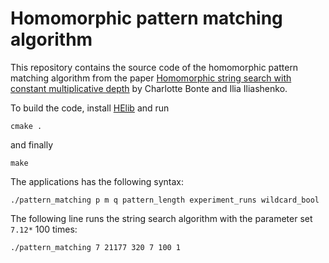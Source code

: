 # Homomorphic pattern matching algorithm

This repository contains the source code of the homomorphic pattern matching algorithm from the paper [Homomorphic string search with constant multiplicative depth](https://eprint.iacr.org/2020/931) by Charlotte Bonte and Ilia Iliashenko.

To build the code, install [HElib](https://github.com/homenc/HElib) and run 

    cmake .

and finally

    make

The applications has the following syntax:
  
    ./pattern_matching p m q pattern_length experiment_runs wildcard_bool

The following line runs the string search algorithm with the parameter set `7.12*` 100 times:
  
    ./pattern_matching 7 21177 320 7 100 1
